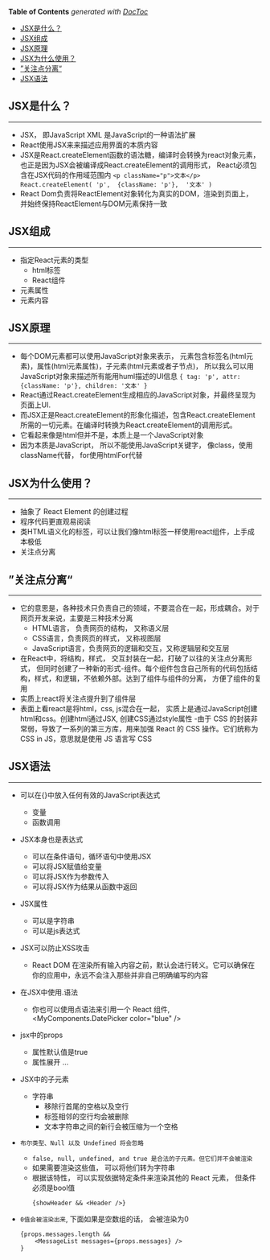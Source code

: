 <!-- START doctoc generated TOC please keep comment here to allow auto update -->
<!-- DON'T EDIT THIS SECTION, INSTEAD RE-RUN doctoc TO UPDATE -->
**Table of Contents**  *generated with [DocToc](https://github.com/thlorenz/doctoc)*

- [JSX是什么？](#jsx%E6%98%AF%E4%BB%80%E4%B9%88)
- [JSX组成](#jsx%E7%BB%84%E6%88%90)
- [JSX原理](#jsx%E5%8E%9F%E7%90%86)
- [JSX为什么使用？](#jsx%E4%B8%BA%E4%BB%80%E4%B9%88%E4%BD%BF%E7%94%A8)
- [”关注点分离“](#%E5%85%B3%E6%B3%A8%E7%82%B9%E5%88%86%E7%A6%BB)
- [JSX语法](#jsx%E8%AF%AD%E6%B3%95)

<!-- END doctoc generated TOC please keep comment here to allow auto update -->

## JSX是什么？
---
- JSX， 即JavaScript XML 是JavaScript的一种语法扩展
-  React使用JSX来来描述应用界面的本质内容
- JSX是React.createElement函数的语法糖，编译时会转换为react对象元素，也正是因为JSX会被编译成React.createElement的调用形式， React必须包含在JSX代码的作用域范围内
		```
		<p className="p">文本</p>
		```
		```
		React.createElement(
			'p', 
			{className: 'p'}, 
			'文本'
		)
		```
- React Dom负责将ReactElement对象转化为真实的DOM，渲染到页面上， 并始终保持ReactElement与DOM元素保持一致

## JSX组成
---
- 指定React元素的类型
	- html标签
	- React组件
- 元素属性
- 元素内容

## JSX原理
---
- 每个DOM元素都可以使用JavaScript对象来表示， 元素包含标签名(html元素)，属性(html元素属性)，子元素(html元素或者子节点)， 所以我么可以用JavaScript对象来描述所有能用huml描述的UI信息
		```
		{
			tag: 'p',
			attr: {className: 'p'},
			children: '文本'
		}
		```
- React通过React.createElement生成相应的JavaScript对象，并最终呈现为页面上UI.
- 而JSX正是React.createElement的形象化描述，包含React.createElement所需的一切元素。在编译时转换为React.createElement的调用形式。
- 它看起来像是html但并不是，本质上是一个JavaScript对象
- 因为本质是JavaScript， 所以不能使用JavaScript关键字， 像class，使用className代替， for使用htmlFor代替

## JSX为什么使用？
---
- 抽象了 React Element 的创建过程
- 程序代码更直观易阅读
- 类HTML语义化的标签，可以让我们像html标签一样使用react组件，上手成本极低
- 关注点分离

## ”关注点分离“
---
- 它的意思是，各种技术只负责自己的领域，不要混合在一起，形成耦合。对于网页开发来说，主要是三种技术分离
	- HTML语言， 负责网页的结构， 又称语义层
	- CSS语言，负责网页的样式， 又称视图层
	- JavaScript语言，负责网页的逻辑和交互，又称逻辑层和交互层
- 在React中，将结构，样式， 交互封装在一起，打破了以往的关注点分离形式， 但同时创建了一种新的形式-组件。每个组件包含自己所有的代码包括结构，样式，和逻辑，不依赖外部。达到了组件与组件的分离， 方便了组件的复用
- 实质上react将关注点提升到了组件层
- 表面上看react是将html，css, js混合在一起， 实质上是通过JavaScript创建html和css。创建html通过JSX, 创建CSS通过style属性
	-由于 CSS 的封装非常弱，导致了一系列的第三方库，用来加强 React 的 CSS 操作。它们统称为 CSS in JS，意思就是使用 JS 语言写 CSS
	
## JSX语法
---
- 可以在{}中放入任何有效的JavaScript表达式
	- 变量
	- 函数调用
- JSX本身也是表达式
	- 可以在条件语句，循环语句中使用JSX
	- 可以将JSX赋值给变量
	- 可以将JSX作为参数传入
	- 可以将JSX作为结果从函数中返回
- JSX属性
	- 可以是字符串
	- 可以是js表达式
- JSX可以防止XSS攻击
	- React DOM 在渲染所有输入内容之前，默认会进行转义。它可以确保在你的应用中，永远不会注入那些并非自己明确编写的内容

- 在JSX中使用.语法
	- 你也可以使用点语法来引用一个 React 组件, <MyComponents.DatePicker color="blue" />
- jsx中的props
	- 属性默认值是true
	- 属性展开 ...
- JSX中的子元素
	- 字符串
		- 移除行首尾的空格以及空行
		- 标签相邻的空行均会被删除
		- 文本字符串之间的新行会被压缩为一个空格
- `布尔类型、Null 以及 Undefined 将会忽略`
	- `false, null, undefined, and true 是合法的子元素。但它们并不会被渲染`
	- 如果需要渲染这些值， 可以将他们转为字符串
	- 根据该特性， 可以实现依据特定条件来渲染其他的 React 元素， 但条件必须是bool值
		```
		{showHeader && <Header />}
		```
	
- `0值会被渲染出来`, 下面如果是空数组的话， 会被渲染为0
	```
	{props.messages.length &&
    	<MessageList messages={props.messages} />
  	}
	```
